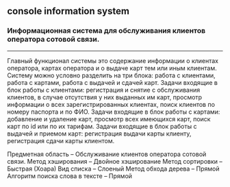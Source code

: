 ## console information system
### Информационная система для обслуживания клиентов оператора сотовой связи.
___
  Главный функционал системы это содержание информации о клиентах оператора, картах оператора и о выдаче карт тем или иным клиентам. 
  Систему можно условно разделить на три блока: работа с клиентами, работа с картами, работа с выдачей и сдачей карт. 
  Задачи входящие в блок работы с клиентами: регистрация и снятие с обслуживания клиентов, в случае отсутствия у них выданных им карт, просмотр информации о всех зарегистрированных клиентах, поиск клиентов по номеру паспорта и по ФИО. 
  Задачи входящие в блок работы с картами: добавление и удаление карт, просмотр всех имеющихся карт, поиск карт по id или по их тарифам. 
  Задачи входящие в блок работы с выдачей и приемом карт: регистрация выдачи карты клиенту, регистрация сдачи карты клиентом.

Предметная область – Обслуживание клиентов оператора сотовой связи.
Метод хэширования – Двойное хэширование
Метод сортировки – Быстрая (Хоара)
Вид списка – Слоеный
Метод обхода дерева – Прямой
Алгоритм поиска слова в тексте – Прямой


